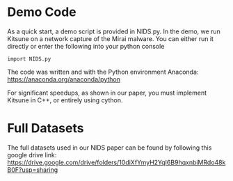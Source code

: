 # Demo Code
As a quick start, a demo script is provided in NIDS.py. In the demo, we run Kitsune on a network capture of the Mirai malware. You can either run it directly or enter the following into your python console
```
import NIDS.py
```

The code was written and with the Python environment Anaconda: https://anaconda.org/anaconda/python

For significant speedups, as shown in our paper, you must implement Kitsune in C++, or entirely using cython.

# Full Datasets
The full datasets used in our NIDS paper can be found by following this google drive link:
https://drive.google.com/drive/folders/10diXfYmyH2YqI6B9hqxnbiMRdo48kB0F?usp=sharing
